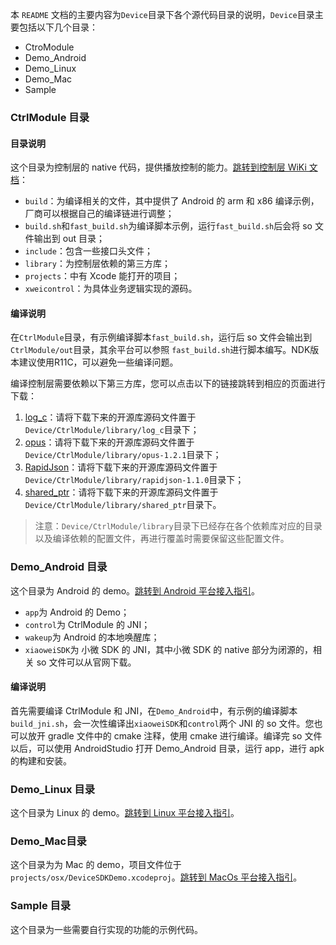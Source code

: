 本 `README` 文档的主要内容为`Device`目录下各个源代码目录的说明，`Device`目录主要包括以下几个目录：

- CtroModule
- Demo_Android
- Demo_Linux
- Demo_Mac
- Sample

### CtrlModule 目录

#### 目录说明

这个目录为控制层的 native 代码，提供播放控制的能力。[跳转到控制层 WiKi 文档](https://xiaowei.qcloud.com/wiki/#OpenSrc_Control_Module)：

- `build`：为编译相关的文件，其中提供了 Android 的 arm 和 x86 编译示例，厂商可以根据自己的编译链进行调整；
- `build.sh`和`fast_build.sh`为编译脚本示例，运行`fast_build.sh`后会将 so 文件输出到 out 目录；
- `include`：包含一些接口头文件；
- `library`：为控制层依赖的第三方库；
- `projects`：中有 Xcode 能打开的项目；
- `xweicontrol`：为具体业务逻辑实现的源码。
	
#### 编译说明

在`CtrlModule`目录，有示例编译脚本`fast_build.sh`，运行后 so 文件会输出到`CtrlModule/out`目录，其余平台可以参照 `fast_build.sh`进行脚本编写。NDK版本建议使用R11C，可以避免一些编译问题。

编译控制层需要依赖以下第三方库，您可以点击以下的链接跳转到相应的页面进行下载：

1. [log_c](https://github.com/rxi/log.c)：请将下载下来的开源库源码文件置于`Device/CtrlModule/library/log_c`目录下；
2. [opus](https://github.com/xiph/opus/releases/tag/v1.2.1)：请将下载下来的开源库源码文件置于`Device/CtrlModule/library/opus-1.2.1`目录下；
3. [RapidJson](https://github.com/Tencent/rapidjson/releases/tag/v1.1.0)：请将下载下来的开源库源码文件置于`Device/CtrlModule/library/rapidjson-1.1.0`目录下；
4. [shared_ptr](https://github.com/SRombauts/shared_ptr)：请将下载下来的开源库源码文件置于`Device/CtrlModule/library/shared_ptr`目录下。

> 注意：`Device/CtrlModule/library`目录下已经存在各个依赖库对应的目录以及编译依赖的配置文件，再进行覆盖时需要保留这些配置文件。

### Demo_Android 目录

这个目录为 Android 的 demo。[跳转到 Android 平台接入指引](https://xiaowei.qcloud.com/wiki/#OpenSrc_Android_Demo_Guide)。
	
- `app`为 Android 的 Demo；
- `control`为 CtrlModule 的 JNI；
- `wakeup`为 Android 的本地唤醒库；
- `xiaoweiSDK`为 小微 SDK 的 JNI，其中小微 SDK 的 native 部分为闭源的，相关 so 文件可以从官网下载。
	
	
#### 编译说明

首先需要编译 CtrlModule 和 JNI，在`Demo_Android`中，有示例的编译脚本`build_jni.sh`，会一次性编译出`xiaoweiSDK`和`control`两个 JNI 的 so 文件。您也可以放开 gradle 文件中的 cmake 注释，使用 cmake 进行编译。编译完 so 文件以后，可以使用 AndroidStudio 打开 Demo_Android 目录，运行 app，进行 apk 的构建和安装。
	
### Demo_Linux 目录

这个目录为 Linux 的 demo。[跳转到 Linux 平台接入指引](https://xiaowei.qcloud.com/wiki/#OpenSrc_Linux_Demo_Guide)。

### Demo_Mac目录

这个目录为为 Mac 的 demo，项目文件位于 `projects/osx/DeviceSDKDemo.xcodeproj`。[跳转到 MacOs 平台接入指引](https://xiaowei.qcloud.com/wiki/#OpenSrc_Mac_Demo_Guide)。

### Sample 目录

这个目录为一些需要自行实现的功能的示例代码。
	

		